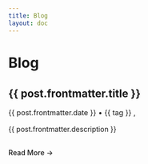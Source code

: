 ```yaml
---
title: Blog
layout: doc
---
```


<script setup>
import { data as posts } from './posts.data.js'
</script>

# Blog

<div class="blog-list">
  <div v-for="post in posts" :key="post.url" class="blog-item">
    <h2>
      <a :href="post.url">{{ post.frontmatter.title }}</a>
    </h2>
    <div class="post-meta">
      {{ post.frontmatter.date }} • 
      <span v-for="(tag, index) in post.frontmatter.tags" :key="tag">
        <a :href="`/tags/${tag}`" class="tag">{{ tag }}</a>
        <span v-if="index < post.frontmatter.tags.length - 1">, </span>
      </span>
    </div>
    <p>{{ post.frontmatter.description }}</p>
    <a :href="post.url" class="read-more">Read More →</a>
  </div>
</div>

<style>
.blog-list {
  margin-top: 2rem;
}

.blog-item {
  margin-bottom: 2.5rem;
  padding-bottom: 2.5rem;
  border-bottom: 1px solid var(--vp-c-divider);
}

.blog-item:last-child {
  border-bottom: none;
}

.post-meta {
  font-size: 0.9rem;
  margin-bottom: 1rem;
  color: var(--vp-c-text-2);
}

.tag {
  color: var(--vp-c-brand-1);
  text-decoration: none;
}

.tag:hover {
  text-decoration: underline;
}

.read-more {
  display: inline-block;
  margin-top: 1rem;
  font-weight: 500;
  color: var(--vp-c-brand-1);
  text-decoration: none;
}

.read-more:hover {
  text-decoration: underline;
}
</style>